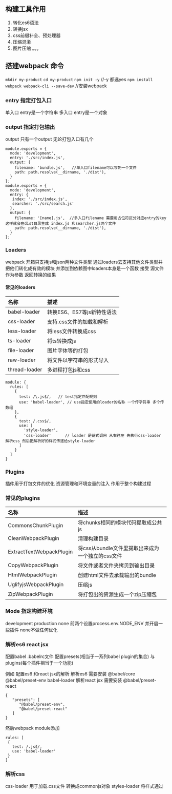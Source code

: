 ## 构建工具作用
 1. 转化es6语法
 2. 转换jsx
 3. css前缀补全、预处理器
 4. 压缩混淆
 5. 图片压缩
 。。。
## 搭建webpack 命令
`mkdir my-product`
`cd my-product`
`npm init -y`  //-y 都选yes
`npm install webpack webpack-cli --save-dev` //安装webpack
### entry 指定打包入口
 单入口 entry是一个字符串 
 多入口 entry是一个对象
### output 指定打包输出 
 output 只有一个output 无论打包入口有几个
 
```
module.exports = {
  mode: 'development',
  entry: './src/index.js',
  output: {
    filename: 'bundle.js',   //单入口filename可以写死一个文件
    path: path.resolve(__dirname, './dist'),
  }
};
module.exports = {
  mode: 'development',
  entry: {
   index: './src/index.js',
   searcher: './src/search.js'
  },
  output: {
    filename: '[name].js',  //多入口filename 需要用占位符区分对应entry的key 这样就会在dist目录生成 index.js 和searcher.js两个文件
    path: path.resolve(__dirname, './dist'),
  }
};
```
### Loaders
webpack 开箱只支持js和json两种文件类型 通过loaders去支持其他文件类型并把他们转化成有效的模块 并添加到依赖图中loaders本身是一个函数 接受
源文件作为参数 返回转换的结果

#### 常见的loaders


|名称| 描述 |
|:--|:--|
| babel-loader | 转换ES6、ES7等js新特性语法 |
| css-loader | 支持.css文件的加载和解析 |
| less-loader |将less文件转换成css |
|ts-loader|将ts转换成js
|file-loader|图片字体等的打包
|raw-loader|将文件以字符串的形式导入
|thread-loader|多进程打包js和css
```
module: {
  rules: [
    {
      test: /\.js$/,   // test指定匹配规则
      use: 'babel-loader', // use指定使用的loader的名称 一个传字符串 多个传数组
    },
    {
      test: /.css$/,
      use: [
        'style-loader',
        'css-loader'      // loader 是链式调用 从右往左 先执行css-loader 解析css 然后把解析好的样式传递给style-loader
      ]
    }
  ]
}
```
### Plugins

插件用于打包文件的优化 资源管理和环境变量的注入 作用于整个构建过程

### 常见的plugins 
名称|描述
:--|:--
CommonsChunkPlugin|将chunks相同的模块代码提取成公共js
CleanWebpackPlugin|清理构建目录
ExtractTextWebpackPlugin|将css从bundle文件里提取出来成为一个独立的css文件
CopyWebpackPlugin|将文件或者文件夹拷贝到输出目录
HtmlWebpackPlugin|创建html文件去承载输出的bundle
UglifyjsWebpackPlugin|压缩js
ZipWebpackPlugin|将打包出的资源生成一个zip压缩包
### Mode 指定构建环境 
development production none 前两个设置process.env.NODE_ENV 并开启一些插件 none不做任何优化

###  解析es6 react jsx
配置babel  .babelrc文件
配置presets(相当于一系列babel plugin的集合) 与 plugins(每个插件相当于一个功能)

例如 配置es6 和react jsx的解析
解析es6 需要安装 @babel/core @babel/preset-env babel-loader 
解析react jsx 需要安装 @babel/preset-react
```
{
   "presets": [
      "@babel/preset-env",
      "@babel/preset-react"
   ]
}
```
然后webpack module添加
```
rules: [
 {
   test: /.js$/,
   use: 'babel-loader'
 }
]
```
### 解析css
css-loader 用于加载.css文件 转换成commonjs对象
styles-loader 将样式通过<style>标签插入head中
less-loader sass-loader 将less sass转换为.css
解析less
```
 {
   test: /.less$/,
   use: [
     'styles-loader',
     'css-loader',
     'less-loader'
   ]
 }
```
### 解析图片和字体
  解析文件用file-loader
 解析图片
 ```
 {
   test: /.(png|jpg|gif|jpeg)$/,
   use: 'file-loader'
 }
 ```
  解析字体文件
 ```
 {
   test: /.(woff|woff2|eot|ttf|otf)$/,
   use: 'file-loader'
 }
 ```
 url-loader 也可以处理图片和字体 内部也是用的file-loader,可以设置较小的资源自动base64
  解析图片
 ```
 {
   test: /.(png|jpg|gif|jpeg)$/,
   use: [
    {
      loader: 'url-loader',
      options: {
        limit: 10240   //图片小于10k 就会自动把图片转为base64 打包完就不会把图片直接打包到文件里 没有单独的图片
      }
    }
   ]
 }
 ```
 ### webpack 文件监听
 发现源码变化时 自动重新构建输出文件 ，两种方式开启监听
 + 启动webpack命令时 带上 --watch 参数
 + webpack.config.js 中配置 watch: true
 缺点是重新构建以后 需要手动刷新浏览器 不能热更新
 ### 热更新 webpack-dev-server 开发环境使用
WDS
+ 不用手动刷新浏览器
+ 不输出文件 而是放在内存中
通常结合HotModuleReplacementPlugin插件 一起实现热更新
#### 热更新原理：
+ 初始化 ：webpack Compile 将js编译成Bundle =》 Bundle server： 提供Bundle文件在浏览器的访问
+ 更新：webpack Compile 将js编译成Bundle =》 HMR server：将热更新的文件输出给 HMR Runtime
     HMR Runtime: 注入浏览器 更新文件的变化
### 文件指纹
打包后的文件后缀，通常做版本管理 没有修改的文件不用更新 
#### 文件指纹大致有三种
+ Hash: 和整个项目的构建相关， 只要项目文件有修改 ，整个项目构建的Hash值就会更改
+ Chunkhash: 和webpack打包的chunk有关， 不同的entry会生成不同的chunkhash值 js常用 output的filename里，不能和热更新一起使用的，所以是生产环境配置
+ Contenthash: 根据文件内容来定义hash,文件内容不变 ， 则contenthash不变 css常用 
图片字体文件的指纹 设置fileloader 或者url-loader的name option参数的name
```
  use: [{
    loader: 'file-loader',
    options: {
      name: 'img/[name][hash:8][ext]'
    }
  }]
```
占位符名称|含义
--|--
[ext]|资源后缀名
[name]|文件名称
[path]|文件相对路径
[folder]|文件所在文件夹
[contenthash]|文件的内容hash,默认md5生成
[hash]|文件内容的hash,,默认md5生成
[emoji]|一个随机的指代文件内容的emoji


